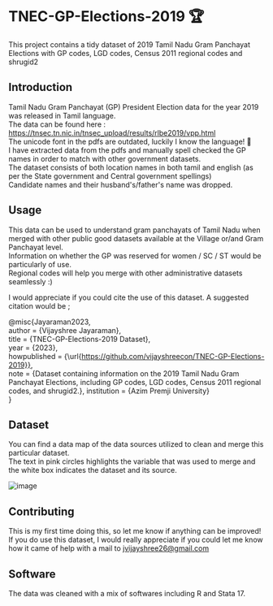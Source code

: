 # TNEC-GP-Elections-2019 🏆

This project contains a tidy dataset of 2019 Tamil Nadu Gram Panchayat Elections with GP codes, LGD codes, Census 2011 regional codes and shrugid2

## Introduction

Tamil Nadu Gram Panchayat (GP) President Election data for the year 2019 was released in Tamil language. 	<br>
The data can be found here : https://tnsec.tn.nic.in/tnsec_upload/results/rlbe2019/vpp.html 	<br>
The unicode font in the pdfs are outdated, luckily I know the language! 🌸 <br>
I have extracted data from the pdfs and manually spell checked the GP names in order to match with other government datasets. <br>
The dataset consists of both location names in both tamil and english (as per the State government and Central government spellings) <br>
Candidate names and their husband's/father's name was dropped. <br>


## Usage
This data can be used to understand gram panchayats of Tamil Nadu when merged with other public good datasets available at the Village or/and Gram Panchayat level. <br>
Information on whether the GP was reserved for women / SC / ST would be particularly of use. <br>
Regional codes will help you merge with other administrative datasets seamlessly :) <br>

I would appreciate if you could cite the use of this dataset. A suggested citation would be ;

@misc{Jayaraman2023, <br>
  author = {Vijayshree Jayaraman}, <br>
  title = {TNEC-GP-Elections-2019 Dataset}, <br>
  year = {2023}, <br>
  howpublished = {\url{https://github.com/vijayshreecon/TNEC-GP-Elections-2019}}, <br>
  note = {Dataset containing information on the 2019 Tamil Nadu Gram Panchayat Elections, including GP codes, LGD codes, Census 2011 regional codes, and shrugid2.},
  institution = {Azim Premji University} <br>
}

## Dataset
You can find a data map of the data sources utilized to clean and merge this particular dataset. <br>
The text in pink circles highlights the variable that was used to merge and the white box indicates the dataset and its source. 

![image](https://github.com/vijayshreecon/TNEC-GP-Elections-2019/assets/149927027/5f60abd3-7b4c-4054-b29c-f1f2074433e5)


## Contributing

This is my first time doing this, so let me know if anything can be improved! <br>
If you do use this dataset, I would really appreciate if you could let me know how it came of help with a mail to jvijayshree26@gmail.com <br>

## Software

The data was cleaned with a mix of softwares including R and Stata 17. <br>



